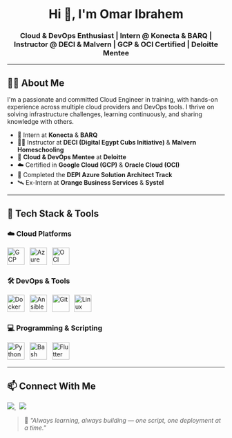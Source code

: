 <h1 align="center">Hi 👋, I'm Omar Ibrahem</h1>
<h3 align="center">
Cloud & DevOps Enthusiast | Intern @ Konecta & BARQ | Instructor @ DECI & Malvern | GCP & OCI Certified | Deloitte Mentee
</h3>

---

## 🧑‍💻 About Me

I'm a passionate and committed Cloud Engineer in training, with hands-on experience across multiple cloud providers and DevOps tools. I thrive on solving infrastructure challenges, learning continuously, and sharing knowledge with others.

- 💼 Intern at **Konecta** & **BARQ**
- 👨‍🏫 Instructor at **DECI (Digital Egypt Cubs Initiative)** & **Malvern Homeschooling**
- 🤝 **Cloud & DevOps Mentee** at **Deloitte**
- ☁️ Certified in **Google Cloud (GCP)** & **Oracle Cloud (OCI)**  
- 🧱 Completed the **DEPI Azure Solution Architect Track**
- 🛰️ Ex-Intern at **Orange Business Services** & **Systel**

---

## 🚀 Tech Stack & Tools

### ☁️ Cloud Platforms
<p align="left">
  <img src="https://cdn.jsdelivr.net/gh/devicons/devicon/icons/googlecloud/googlecloud-original.svg" height="40" alt="GCP" />
  &nbsp;
  <img src="https://cdn.jsdelivr.net/gh/devicons/devicon/icons/azure/azure-original.svg" height="40" alt="Azure" />
  &nbsp;
  <img src="https://cdn.jsdelivr.net/gh/devicons/devicon/icons/oracle/oracle-original.svg" height="40" alt="OCI" />
</p>

### 🛠️ DevOps & Tools
<p align="left">
  <img src="https://cdn.jsdelivr.net/gh/devicons/devicon/icons/docker/docker-original.svg" height="40" alt="Docker" />
  &nbsp;
  <img src="https://cdn.jsdelivr.net/gh/devicons/devicon/icons/ansible/ansible-original.svg" height="40" alt="Ansible" />
  &nbsp;
  <img src="https://cdn.jsdelivr.net/gh/devicons/devicon/icons/git/git-original.svg" height="40" alt="Git" />
  &nbsp;
  <img src="https://cdn.jsdelivr.net/gh/devicons/devicon/icons/linux/linux-original.svg" height="40" alt="Linux" />
</p>

### 💻 Programming & Scripting
<p align="left">
  <img src="https://cdn.jsdelivr.net/gh/devicons/devicon/icons/python/python-original.svg" height="40" alt="Python" />
  &nbsp;
  <img src="https://cdn.jsdelivr.net/gh/devicons/devicon/icons/bash/bash-original.svg" height="40" alt="Bash" />
  &nbsp;
  <img src="https://cdn.jsdelivr.net/gh/devicons/devicon/icons/flutter/flutter-original.svg" height="40" alt="Flutter" />
</p>

---

## 📫 Connect With Me

<p align="left">
  <a href="https://www.linkedin.com/in/omar-ibrahem-687929217/" target="_blank">
    <img src="https://img.shields.io/badge/LinkedIn-blue?style=flat-square&logo=linkedin&logoColor=white" />
  </a>
  &nbsp;
  <a href="mailto:omariibrahem24@gmail.com">
    <img src="https://img.shields.io/badge/Email-red?style=flat-square&logo=gmail&logoColor=white" />
  </a>
</p>

> 🧠 *"Always learning, always building — one script, one deployment at a time."*

